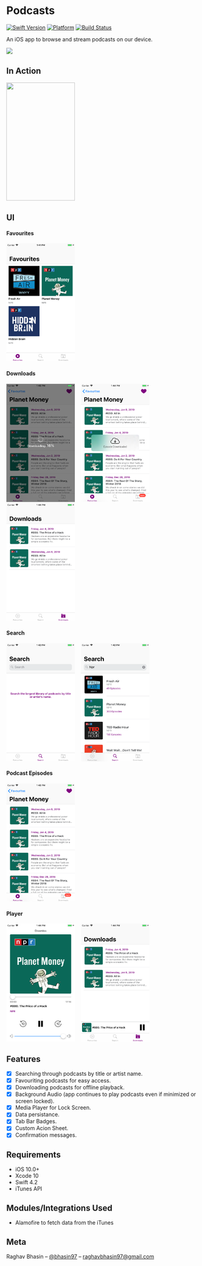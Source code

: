 # Podcasts
[![Swift Version][swift-image]][swift-url]
[![Platform](https://img.shields.io/cocoapods/p/LFAlertController.svg?style=flat)](https://www.apple.com/ios/ios-11/)
[![Build Status](https://travis-ci.org/dwyl/esta.svg?branch=master)](https://travis-ci.org/dwyl/esta)

An iOS app to browse and stream podcasts on our device.

![](img/logo.png)

## In Action
<kbd><img src="img/podcasts.gif" width="180" height="310"></kbd>

## UI

#### Favourites
<kbd><img src="img/favourites.png" width="180" height="310"></kbd>

#### Downloads
<kbd><img src="img/downloading.png" width="180" height="310"></kbd>&nbsp;&nbsp;&nbsp;&nbsp;<kbd><img src="img/downloaded.png" width="180" height="310"></kbd>&nbsp;&nbsp;&nbsp;&nbsp;<kbd><img src="img/downloads.png" width="180" height="310"></kbd>

#### Search
<kbd><img src="img/searchEmpty.png" width="180" height="310"></kbd>&nbsp;&nbsp;&nbsp;&nbsp;<kbd><img src="img/search.png" width="180" height="310"></kbd>

#### Podcast Episodes
<kbd><img src="img/episodes.png" width="180" height="310"></kbd>

#### Player
<kbd><img src="img/playerFull.png" width="180" height="310"></kbd>&nbsp;&nbsp;&nbsp;&nbsp;<kbd><img src="img/playerMinimized.png" width="180" height="310"></kbd>

## Features

- [x] Searching through podcasts by title or artist name.
- [x] Favouriting podcasts for easy access.
- [x] Downloading podcasts for offline playback.
- [x] Background Audio (app continues to play podcasts even if minimized or screen locked).
- [x] Media Player for Lock Screen.
- [x] Data persistance. 
- [x] Tab Bar Badges. 
- [x] Custom Acion Sheet.
- [x] Confirmation messages.

## Requirements
- iOS 10.0+
- Xcode 10
- Swift 4.2
- iTunes API



## Modules/Integrations Used
- Alamofire to fetch data from the iTunes



## Meta

Raghav Bhasin – [@bhasin97](https://github.com/raghavbhasin97) – raghavbhasin97@gmail.com


[swift-image]:https://img.shields.io/badge/swift-4.2-orange.svg
[swift-url]: https://swift.org/
